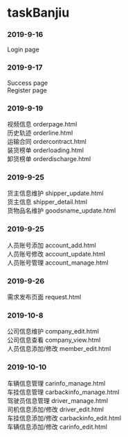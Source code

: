 # taskBanjiu

### 2019-9-16
  Login page
### 2019-9-17
  Success page<br/>
  Register page

### 2019-9-19
  视频信息 orderpage.html<br/>
  历史轨迹 orderline.html<br/>
  运输合同 ordercontract.html<br/>
  装货榜单 orderloading.html<br/>
  卸货榜单 orderdischarge.html<br/>
  
### 2019-9-25 
  货主信息维护 shipper_update.html<br/>
  货主信息 shipper_detail.html<br/>
  货物品名维护 goodsname_update.html<br/>

### 2019-9-25
  人员账号添加 account_add.html<br/>
  人员账号修改 account_update.html<br/>
  人员账号管理 account_manage.html<br/>

### 2019-9-26
  需求发布页面 request.html<br/>

### 2019-10-8
  公司信息维护 company_edit.html<br/>
  公司信息查看 company_view.html<br/>
  人员信息添加/修改 member_edit.html<br/>

### 2019-10-10
  车辆信息管理 carinfo_manage.html<br/>
  车挂信息管理 carbackinfo_manage.html<br/>
  驾驶员信息管理 driver_manage.html<br/>
  司机信息添加/修改 driver_edit.html<br/>
  车挂信息添加/修改 carbackinfo_edit.html<br/>
  车辆信息添加/修改 carinfo_edit.html<br/>